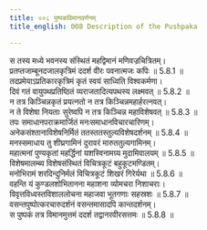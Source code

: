 ```yaml
---
title: ००८ पुष्पकविमानवर्णनम्
title_english: 008 Description of the Pushpaka

---
```

<div class="audioEmbed"  caption="श्रीराम-हरिसीताराममूर्ति-घनपाठिभ्यां वचनम्" src="https://archive.org/download/Ramayana-recitation-Sriram-harisItArAmamUrti-Ghanapaati-v2/Kanda_5/Kanda_5_SK-008-Description_of_the_Pushpaka.mp3"></div>

  
स तस्य मध्ये भवनस्य संस्थितं महद्विमानं मणिवज्रचित्रितम्।  
प्रतप्तजाम्बूनदजालकृत्रिमं ददर्श वीरः पवनात्मजः कपिः ॥ 5.8.1 ॥   
तदप्रमेयाऽप्रतिकारकृत्रिमं कृतं स्वयं साध्विति विश्वकर्मणा।  
दिवं गतं वायुपथप्रतिष्ठितं व्यराजतादित्यपथस्य लक्ष्मवत् ॥ 5.8.2 ॥   
न तत्र किञ्चिन्नकृतं प्रयत्नतो न तत्र किञ्चिन्नमहार्हरत्नवत्।  
न ते विशेषा नियताः सुरेष्वपि न तत्र किञ्चिन्न महाविशेषवत् ॥ 5.8.3 ॥   
तपः समाधानपराक्रमार्जितं मनःसमाधानविचारचारिणम्।  
अनेकसंश्तानाविशेषनिर्मितं ततस्ततस्तुल्यविशेषदर्शनम् ॥ 5.8.4 ॥   
मनस्समाधाय तु शीघ्रगामिनं दुरावरं मारुततुल्यगामिनम्।  
महात्मनां पुण्यकृतां महर्द्धिनां यशस्विनामग्र्य मुदामिवालयम् ॥ 5.8.5 ॥   
विशेषमालम्ब्य विशेषसंस्थितं विचित्रकूटं बहुकूटमण्डितम्।  
मनोभिरामं शरदिन्दुनिर्मलं विचित्रकूटं शिखरं गिरेर्यथा ॥ 5.8.6 ॥   
वहन्ति यं कुण्डलशोभितानना महाशना व्योमचरा निशाचराः।  
विवृत्तविध्वस्तविशाललोचना महाजवा भूतगणाः सहस्रशः ॥ 5.8.7 ॥   
वसन्तपुष्पोत्करचारुदर्शनं वसन्तमासादपि कान्तदर्शनम्।  
स पुष्पकं तत्र विमानमुत्तमं ददर्श तद्वानरवीरसत्तमः ॥ 5.8.8 ॥   
